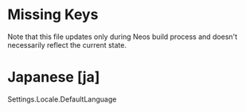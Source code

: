 # Missing Keys
Note that this file updates only during Neos build process and doesn't necessarily reflect the current state.

# Japanese [ja]
Settings.Locale.DefaultLanguage  

